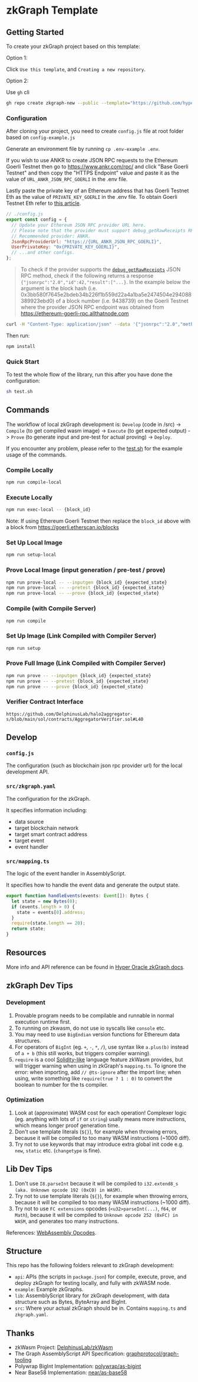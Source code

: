 # zkGraph Template

## Getting Started

To create your zkGraph project based on this template:

Option 1:

Click `Use this template`, and `Creating a new repository`.

Option 2:

Use `gh` cli

```bash
gh repo create zkgraph-new --public --template="https://github.com/hyperoracle/zkgraph.git"
```

### Configuration

After cloning your project, you need to create `config.js` file at root folder based on `config-example.js`

Generate an environment file by running `cp .env-example .env`.

If you wish to use ANKR to create JSON RPC requests to the Ethereum Goerli Testnet then go to https://www.ankr.com/rpc/ and click "Base Goerli Testnet" and then copy the "HTTPS Endpoint" value and paste it as the value of `URL_ANKR_JSON_RPC_GOERLI` in the .env file.

Lastly paste the private key of an Ethereum address that has Goerli Testnet Eth as the value of `PRIVATE_KEY_GOERLI` in the .env file. To obtain Goerli Testnet Eth refer to [this article](https://www.coingecko.com/learn/goerli-eth).

```js
// ./config.js
export const config = {
  // Update your Ethereum JSON RPC provider URL here.
  // Please note that the provider must support debug_getRawReceipts RPC method.
  // Recommended provider: ANKR.
  JsonRpcProviderUrl: "https://{URL_ANKR_JSON_RPC_GOERLI}",
  UserPrivateKey: "0x{PRIVATE_KEY_GOERLI}",
  // ...and other configs.
};
```

> To check if the provider supports the [`debug_getRawReceipts`](https://github.com/ethereum/go-ethereum/pull/24773) JSON RPC method, check if the following returns a response `{"jsonrpc":"2.0","id":42,"result":["...}`. In the example below the argument is the block hash (i.e. 0x3bb580f7645e2bdeb34b226f1b559d22a4a1ba5e2474504e294088389923ebd0) of a block number (i.e. 9438739) on the Goerli Testnet where the provider JSON RPC endpoint was obtained from https://ethereum-goerli-rpc.allthatnode.com
```bash
curl -H "Content-Type: application/json" --data '{"jsonrpc":"2.0","method":"debug_getRawReceipts","params":["0x3bb580f7645e2bdeb34b226f1b559d22a4a1ba5e2474504e294088389923ebd0"],"id":42}' https://ethereum-goerli-rpc.allthatnode.com
```

Then run:

```bash
npm install
```

### Quick Start

To test the whole flow of the library, run this after you have done the configuration:

```bash
sh test.sh
```

## Commands

The workflow of local zkGraph development is: `Develop` (code in /src) -> `Compile` (to get compiled wasm image) -> `Execute` (to get expected output) -> `Prove` (to generate input and pre-test for actual proving) -> `Deploy`.

If you encounter any problem, please refer to the [test.sh](./test.sh) for the example usage of the commands.

### Compile Locally

```bash
npm run compile-local
```

### Execute Locally

```bash
npm run exec-local -- {block_id}
```

Note: If using Ethereum Goerli Testnet then replace the `block_id` above with a block from https://goerli.etherscan.io/blocks

### Set Up Local Image

```bash
npm run setup-local
```

### Prove Local Image (input generation / pre-test / prove)

```bash
npm run prove-local -- --inputgen {block_id} {expected_state}
npm run prove-local -- --pretest {block_id} {expected_state}
npm run prove-local -- --prove {block_id} {expected_state}
```

### Compile (with Compile Server)

```bash
npm run compile
```

### Set Up Image (Link Compiled with Compiler Server)

```bash
npm run setup
```

### Prove Full Image (Link Compiled with Compiler Server)

```bash
npm run prove -- --inputgen {block_id} {expected_state}
npm run prove -- --pretest {block_id} {expected_state}
npm run prove -- --prove {block_id} {expected_state}
```

### Verifier Contract Interface

```AggregatorVerifier
https://github.com/DelphinusLab/halo2aggregator-s/blob/main/sol/contracts/AggregatorVerifier.sol#L40
```

## Develop

### `config.js`

The configuration (such as blockchain json rpc provider url) for the local development API.

### `src/zkgraph.yaml`

The configuration for the zkGraph.

It specifies information including:

- data source
- target blockchain network
- target smart contract address
- target event
- event handler

### `src/mapping.ts`

The logic of the event handler in AssemblyScript.

It specifies how to handle the event data and generate the output state.

```typescript
export function handleEvents(events: Event[]): Bytes {
  let state = new Bytes(0);
  if (events.length > 0) {
    state = events[0].address;
  }
  require(state.length == 20);
  return state;
}
```

## Resources

More info and API reference can be found in [Hyper Oracle zkGraph docs](https://docs.hyperoracle.io/zkgraph-standards/zkgraph).

## zkGraph Dev Tips

### Development

1. Provable program needs to be compilable and runnable in normal execution runtime first.
2. To running on zkwasm, do not use io syscalls like `console` etc.
3. You may need to use `BigEndian` version functions for Ethereum data structures.
4. For operators of `BigInt` (eg. `+`, `-`, `*`, `/`), use syntax like `a.plus(b)` instead of `a + b` (this still works, but triggers compiler warning).
5. `require` is a cool [Solidity-like](https://docs.soliditylang.org/en/v0.8.20/control-structures.html#error-handling-assert-require-revert-and-exceptions) language feature zkWasm provides, but will trigger warning when using in zkGraph's `mapping.ts`. To ignore the error: when importing, add `// @ts-ignore` after the import line; when using, write something like `require(true ? 1 : 0)` to convert the boolean to number for the ts compiler.

### Optimization

1. Look at (approximate) WASM cost for each operation! Complexer logic (eg. anything with lots of `if` or `string`) usally means more instructions, which means longer proof generation time.
2. Don't use template literals (`${}`), for example when throwing errors, because it will be compiled to too many WASM instructions (~1000 diff).
3. Try not to use keywords that may introduce extra global init code e.g. `new`, `static` etc. (`changetype` is fine).

## Lib Dev Tips

1. Don't use `I8.parseInt` because it will be compiled to `i32.extend8_s (aka. Unknown opcode 192 (0xC0) in WASM)`.
2. Try not to use template literals (`${}`), for example when throwing errors, because it will be compiled to too many WASM instructions (~1000 diff).
3. Try not to use `FC extensions` opcodes (`<u32>parseInt(...)`, `f64`, or `Math`), because it will be compiled to `Unknown opcode 252 (0xFC) in WASM`, and generates too many instructions.

References: [WebAssembly Opcodes](https://pengowray.github.io/wasm-ops/).

## Structure

This repo has the following folders relevant to zkGraph development:

- `api`: APIs (the scripts in `package.json`) for compile, execute, prove, and deploy zkGraph for testing locally, and fully with zkWASM node.
- `example`: Example zkGraphs.
- `lib`: AssemblyScript library for zkGraph development, with data structure such as Bytes, ByteArray and BigInt.
- `src`: Where your actual zkGraph should be in. Contains `mapping.ts` and `zkgraph.yaml`.

## Thanks

- zkWasm Project: [DelphinusLab/zkWasm](https://github.com/DelphinusLab/zkWasm)
- The Graph AssemblyScript API Specification: [graphprotocol/graph-tooling](https://github.com/graphprotocol/graph-tooling)
- Polywrap BigInt Implementation: [polywrap/as-bigint](https://github.com/polywrap/as-bigint)
- Near Base58 Implementation: [near/as-base58](https://github.com/near/as-base58)

